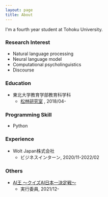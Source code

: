 ```yaml
---
layout: page
title: About
---
```

I'm a fourth year student at Tohoku University.

### Research Interest
- Natural language processing
- Neural language model
- Computational psycholinguistics
- Discourse

### Education
- 東北大学教育学部教育科学科
    - [松林研究室](https://www.edunlp.sed.tohoku.ac.jp/) , 2018/04-


### Programming Skill
- Python

### Experience
- Wolt Japan株式会社
    - ビジネスインターン, 2020/11-2022/02
    
### Others
- [AI王 〜クイズAI日本一決定戦〜](https://sites.google.com/view/project-aio/) 
    - 実行委員, 2021/12-





